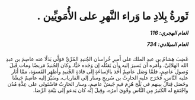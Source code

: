 <h1 dir="rtl">ثَورةُ بِلادِ ما وَراء النَّهرِ على الأُمَويِّين .</h1>

<h5 dir="rtl">العام الهجري:  116

العام الميلادي: 734

</h5>

<p dir="rtl">غَضِبَ هِشامُ بن عبدِ الملك على أَميرِ خُراسان الجُنيدِ المُرِّيِّ فوَلَّى بَدَلًا عنه عاصِمَ بن عبدِ الله الهِلالِيَّ، وأَمَره أن يَسيرَ إليه وأن يَقتُلَه إن وَجَده حَيًّا، وكان الجُنيدُ مَريضًا ومات قَبلَ وُصولِ عاصِمٍ، فلمَّا وَصَل عاصِمٌ أَخَذ بالإساءَةِ إلى قادَةِ الجُنيدِ وأَظهَر القَسوَة، ممَّا أَثار عليه النَّاس، فخَرَج عليه الحارِثُ بن سُريجٍ وسار إلى الفارياب، وسَيَّرَ إليه عاصِمٌ جَيشًا وحَصَل قِتالٌ بينهم في بَلْخ هُزِمَ فيه جَيشُ عاصِم، وسار الحارِثُ فاسْتَولى على عِدَّةِ مُدُن واجْتَمَع له الكَثيرُ مِن النَّاس وقَوِيَ أَمرُه، وقِيلَ إنَّه كان يَدعو إلى بَيْعَةِ الرِّضا.</p></br>
